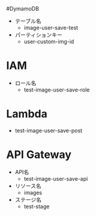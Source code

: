 #DymamoDB
-  テーブル名
    - image-user-save-test
- パーティションキー
    - user-custom-img-id

# IAM
- ロール名
    - test-image-user-save-role

# Lambda
- test-image-user-save-post 

# API Gateway
- API名
    - test-image-user-save-api
- リソース名
    - images
- ステージ名
    - test-stage
